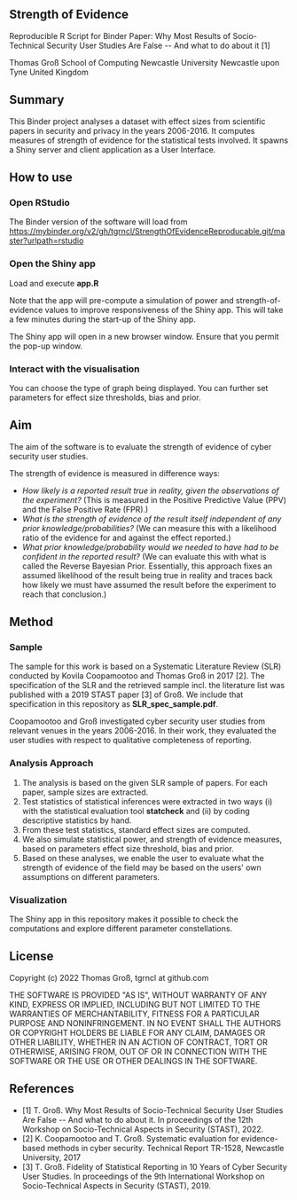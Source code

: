 ## Strength of Evidence
Reproducible R Script for Binder
Paper: Why Most Results of Socio-Technical Security User Studies Are False -- And what to do about it [1]

Thomas Groß
School of Computing 
Newcastle University
Newcastle upon Tyne
United Kingdom


## Summary

This Binder project analyses a dataset with effect sizes from scientific papers in security and privacy in the years 2006-2016.
It computes measures of strength of evidence for the statistical tests involved.
It spawns a Shiny server and client application as a User Interface.


## How to use

### Open RStudio

The Binder version of the software will load from
   https://mybinder.org/v2/gh/tgrncl/StrengthOfEvidenceReproducable.git/master?urlpath=rstudio
   
### Open the Shiny app

Load and execute **app.R**

Note that the app will pre-compute a simulation of power and strength-of-evidence
values to improve responsiveness of the Shiny app. This will take a few minutes 
during the start-up of the Shiny app.

The Shiny app will open in a new browser window. Ensure that you permit the
pop-up window.

### Interact with the visualisation

You can choose the type of graph being displayed.
You can further set parameters for effect size thresholds, bias and prior.


## Aim

The aim of the software is to evaluate the strength of evidence of cyber security user studies.

The strength of evidence is measured in difference ways:
 - *How likely is a reported result true in reality, given the observations of the experiment?*
   (This is measured in the Positive Predictive Value (PPV) and the False Positive Rate (FPR).)
 - *What is the strength of evidence of the result itself independent of any prior knowledge/probabilities?*
   (We can measure this with a likelihood ratio of the evidence for and against the effect reported.)
 - *What prior knowledge/probability would we needed to have had to be confident in the reported result?*
   (We can evaluate this with what is called the Reverse Bayesian Prior. Essentially, this approach fixes an assumed likelihood of the result being true in reality and traces back how likely we must have assumed the result before the experiment to reach that conclusion.)


## Method

### Sample

The sample for this work is based on a Systematic Literature Review (SLR) conducted by Kovila Coopamootoo and Thomas Groß in 2017 [2].
The specification of the SLR and the retrieved sample incl. the literature list was published with a 2019 STAST paper [3] of Groß.
We include that specification in this repository as **SLR_spec_sample.pdf**.

Coopamootoo and Groß investigated cyber security user studies from relevant venues in the years 2006-2016.
In their work, they evaluated the user studies with respect to qualitative completeness of reporting.

### Analysis Approach

1. The  analysis is based on the given SLR sample of papers. For each paper, sample sizes are extracted.
2. Test statistics of statistical inferences were extracted in two ways (i) with the statistical evaluation tool **statcheck** and (ii) by coding descriptive statistics by hand.
3. From these test statistics, standard effect sizes are computed.
4. We also simulate statistical power, and strength of evidence measures, based on parameters effect size threshold, bias and prior.
5. Based on these analyses, we enable the user to evaluate what the strength of evidence of the field may be based on the users' own assumptions on different parameters. 

### Visualization

The Shiny app in this repository makes it possible to check the computations and explore different parameter constellations.


## License
Copyright (c) 2022 Thomas Groß, tgrncl at github.com

THE SOFTWARE IS PROVIDED "AS IS", WITHOUT WARRANTY OF ANY KIND, EXPRESS OR
IMPLIED, INCLUDING BUT NOT LIMITED TO THE WARRANTIES OF MERCHANTABILITY,
FITNESS FOR A PARTICULAR PURPOSE AND NONINFRINGEMENT. IN NO EVENT SHALL THE
AUTHORS OR COPYRIGHT HOLDERS BE LIABLE FOR ANY CLAIM, DAMAGES OR OTHER
LIABILITY, WHETHER IN AN ACTION OF CONTRACT, TORT OR OTHERWISE, ARISING FROM,
OUT OF OR IN CONNECTION WITH THE SOFTWARE OR THE USE OR OTHER DEALINGS IN THE
SOFTWARE.



## References

 - [1] T. Groß. Why Most Results of Socio-Technical Security User Studies Are False -- And what to do about it. In proceedings of the 12th Workshop on Socio-Technical Aspects in Security (STAST), 2022.
 - [2] K. Coopamootoo and T. Groß. Systematic evaluation for evidence-based methods in cyber security. Technical Report TR-1528, Newcastle University, 2017
 - [3] T. Groß. Fidelity of Statistical Reporting in 10 Years of Cyber Security User Studies. In proceedings of the 9th International Workshop on Socio-Technical Aspects in Security (STAST), 2019.